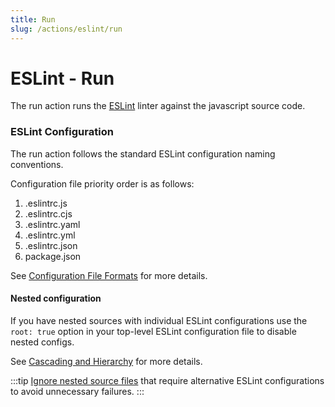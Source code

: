 ```yaml
---
title: Run
slug: /actions/eslint/run
---
```


# ESLint - Run

The run action runs the [ESLint](https://eslint.org/) linter against the javascript source code. 

### ESLint Configuration

The run action follows the standard ESLint configuration naming conventions. 

Configuration file priority order is as follows:

1. .eslintrc.js
2. .eslintrc.cjs
3. .eslintrc.yaml
4. .eslintrc.yml
5. .eslintrc.json
6. package.json

See [Configuration File Formats](https://eslint.org/docs/latest/use/configure/configuration-files#configuration-file-formats) for more details.

#### Nested configuration

If you have nested sources with individual ESLint configurations use the `root: true` option in your top-level ESLint configuration file to disable nested configs. 

See [Cascading and Hierarchy](https://eslint.org/docs/latest/use/configure/ignore) for more details.

:::tip
[Ignore nested source files](https://eslint.org/docs/latest/use/configure/ignore) that require alternative ESLint configurations to avoid unnecessary failures.
:::
